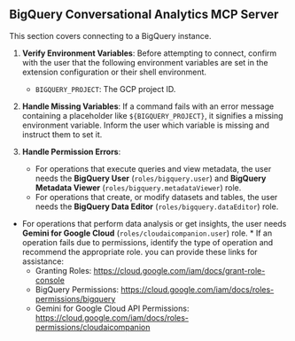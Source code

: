 
## BigQuery Conversational Analytics MCP Server 

This section covers connecting to a BigQuery instance.

1.  **Verify Environment Variables**: Before attempting to connect, confirm with the user that the following environment variables are set in the extension configuration or their shell environment.

    * `BIGQUERY_PROJECT`: The GCP project ID.

2.  **Handle Missing Variables**: If a command fails with an error message containing a placeholder like `${BIGQUERY_PROJECT}`, it signifies a missing environment variable. Inform the user which variable is missing and instruct them to set it.

3.  **Handle Permission Errors**:
    * For operations that execute queries and view metadata, the user needs the
      **BigQuery User** (`roles/bigquery.user`) and **BigQuery Metadata Viewer** (`roles/bigquery.metadataViewer`) role.
    * For operations that create, or modify datasets and tables, the user needs
      the **BigQuery Data Editor** (`roles/bigquery.dataEditor`) role.
   *  For operations that perform data analysis or get insights, the user needs **Gemini for Google Cloud** (`roles/cloudaicompanion.user`) role.
    * If an operation fails due to permissions, identify the type of operation
      and recommend the appropriate role. you can provide these links for
      assistance:
        *   Granting Roles: https://cloud.google.com/iam/docs/grant-role-console
        *   BigQuery Permissions: https://cloud.google.com/iam/docs/roles-permissions/bigquery
        *   Gemini for Google Cloud API Permissions: https://cloud.google.com/iam/docs/roles-permissions/cloudaicompanion
